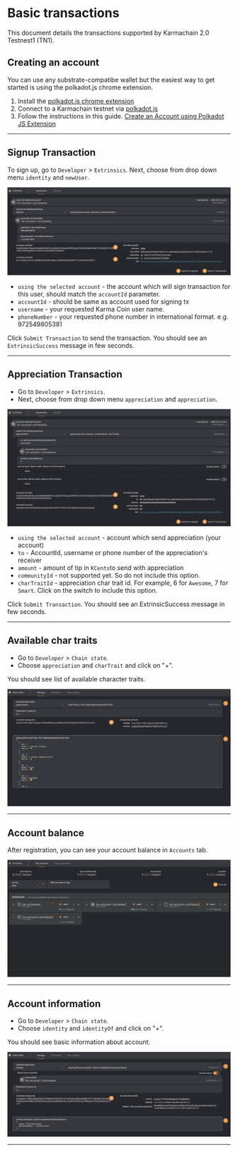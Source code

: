 # Basic transactions
This document details the transactions supported by Karmachain 2.0 Testnest1 (TN1).

## Creating an account

You can use any substrate-compatibe wallet but the easiest way to get started is using the polkadot.js chrome extension.

1. Install the [polkadot.js chrome extension](https://chrome.google.com/webstore/detail/polkadot%7Bjs%7D-extension/mopnmbcafieddcagagdcbnhejhlodfdd)
2. Connect to a Karmachain testnet via [polkadot.js](https://polkadot.js.org/apps/?rpc=wss%3A%2F%2Ftestnet.karmaco.in%2Ftestnet%2Fws#/explorer)
3. Follow the instructions in this guide. [Create an Account using Polkadot JS Extension](https://www.youtube.com/watch?v=sy7lvAqyzkY)

---

## Signup Transaction

To sign up, go to `Developer` > `Extrinsics`.
Next, choose from drop down menu `identity` and `newUser`. 

![newUserTx](./images/basic-transactions/new-user-tx.png)

- `using the selected account` - the account which will sign transaction for this user, should match the `accountId` parameter.
- `accountId` - should be same as account used for signing tx
- `username` - your requested Karma Coin user name.
- `phoneNumber` - your requested phone number in international format. e.g. 972549805381

Click `Submit Transaction` to send the transaction. You should see an `ExtrinsicSuccess` message in few seconds.

----

## Appreciation Transaction

- Go to `Developer` > `Extrinsics`.
- Next, choose from drop down menu `appreciation` and `appreciation`. 

![appreciation](./images/basic-transactions/appreciation.png)

- `using the selected account` - account which send appreciation (your account)
- `to` - AccountId, username or phone number of the appreciation's receiver
- `amount` - amount of tip in `KCents`to send with appreciation
- `communityId` - not supported yet. So do not include this option.
- `charTraitId` - appreciation char trait id. For example, 6 for `Awesome`, 7 for `Smart`. Click on the switch to include this option.

Click `Submit Transaction`. You should see an ExtrinsicSuccess message in few seconds.

---

## Available char traits

- Go to `Developer` > `Chain state`. 
- Choose `appreciation` and `charTrait` and click on "+".

You should see list of available character traits.

![characterTraits](./images/basic-transactions/char-traits.png)

----

## Account balance

After registration, you can see your account balance in `Accounts` tab.

![accountBalance](./images/basic-transactions/account-balance.png)

----

## Account information

- Go to `Developer` > `Chain state`.  
- Choose `identity` and `identityOf` and click on "+".

You should see basic information about account.

![accoutnInfo](./images/basic-transactions/account-info.png)

----



